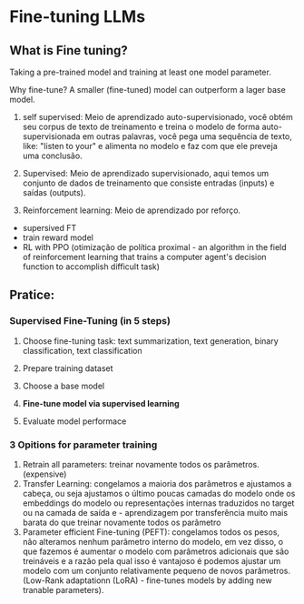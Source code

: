# Fine-tuning LLMs

## What is Fine tuning?

Taking a pre-trained model and training at least one model parameter.

Why fine-tune? A smaller (fine-tuned) model can outperform a lager base model.

1. self supervised: Meio de aprendizado auto-supervisionado, você obtém seu corpus de texto de treinamento e treina o modelo de forma auto-supervisionada em outras palavras, você pega uma sequência de texto, like: "listen to your" e alimenta no modelo e faz com que ele preveja uma conclusão.

2. Supervised: Meio de aprendizado supervisionado, aqui temos um conjunto de dados de treinamento que consiste entradas (inputs) e saídas (outputs).

3. Reinforcement learning: Meio de aprendizado por reforço.

- supersived FT
- train reward model
- RL with PPO (otimização de política proximal - an algorithm in the field of reinforcement learning that trains a computer agent's decision function to accomplish difficult task)

## Pratice:

### Supervised Fine-Tuning (in 5 steps)

1. Choose fine-tuning task: text summarization, text generation, binary classification, text classification

2. Prepare training dataset

3. Choose a base model

4. **Fine-tune model via supervised learning**

5. Evaluate model performace

### 3 Opitions for parameter training

1. Retrain all parameters: treinar novamente todos os parâmetros. (expensive)
2. Transfer Learning: congelamos a maioria dos parâmetros e ajustamos a cabeça, ou seja ajustamos o último poucas camadas do modelo onde os embeddings do modelo ou representações internas traduzidos no target ou na camada de saída e - aprendizagem por transferência muito mais barata do que treinar novamente todos os parâmetro
3. Parameter efficient Fine-tuning (PEFT): congelamos todos os pesos, não alteramos nenhum parâmetro interno do modelo, em vez disso, o que fazemos é aumentar o modelo com parâmetros adicionais que são treináveis e a razão pela qual isso é vantajoso é podemos ajustar um modelo com um conjunto relativamente pequeno de novos parâmetros. (Low-Rank adaptationn (LoRA) - fine-tunes models by adding new tranable parameters).

